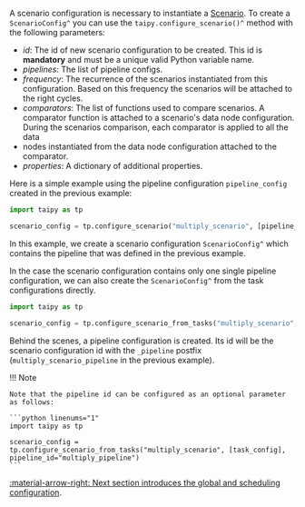 A scenario configuration is necessary to instantiate a [Scenario](../concepts/scenario.md). To create a
`ScenarioConfig^` you can use
the `taipy.configure_scenario()^` method with the following parameters:

- _id_: The id of new scenario configuration to be created. This id is **mandatory** and must be a unique valid Python
    variable name.
- _pipelines_: The list of pipeline configs.
- _frequency_: The recurrence of the scenarios instantiated from this configuration. Based on this frequency the
    scenarios will be attached to the right cycles.
- _comparators_: The list of functions used to compare scenarios. A comparator function is attached to a
    scenario's data node configuration. During the scenarios comparison, each comparator is applied to all the data
-  nodes instantiated from the data node configuration attached to the comparator.
- _properties_: A dictionary of additional properties.

Here is a simple example using the pipeline configuration `pipeline_config` created in the previous example:

```python linenums="1"
import taipy as tp

scenario_config = tp.configure_scenario("multiply_scenario", [pipeline_config])
```

In this example, we create a scenario configuration `ScenarioConfig^` which contains the pipeline that was
defined in the previous example.

In the case the scenario configuration contains only one single pipeline configuration, we can also create the
`ScenarioConfig^` from the task configurations directly.

```python linenums="1"
import taipy as tp

scenario_config = tp.configure_scenario_from_tasks("multiply_scenario", [task_config])
```

Behind the scenes, a pipeline configuration is created. Its id will be the scenario configuration id with the
`_pipeline` postfix (`multiply_scenario_pipeline` in the previous example).

!!! Note

    Note that the pipeline id can be configured as an optional parameter as follows:

    ```python linenums="1"
    import taipy as tp

    scenario_config = tp.configure_scenario_from_tasks("multiply_scenario", [task_config], pipeline_id="multiply_pipeline")
    ```

[:material-arrow-right: Next section introduces the global and scheduling configuration](global-config.md).
